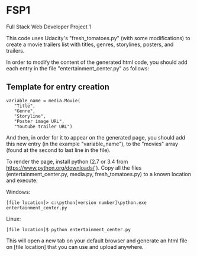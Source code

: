# FSP1
Full Stack Web Developer Project 1

This code uses Udacity's "fresh_tomatoes.py" (with some modifications) to create a movie trailers list with titles, genres, storylines, posters, and trailers.

In order to modify the content of the generated html code, you should add each entry in the file "entertainment_center.py" as follows:

 Template for entry creation
 ---------------------------
 ```
 variable_name = media.Movie(
    "Title",
    "Genre",
    "Storyline",
    "Poster image URL",
    "Youtube trailer URL")
```

And then, in order for it to appear on the generated page, you should add this new entry (in the example "variable_name"), to the "movies" array (found at the second to last line in the file).

To render the page, install python (2.7 or 3.4 from https://www.python.org/downloads/ ). Copy all the files (entertainment_center.py, media.py, fresh_tomatoes.py) to a known location and execute:

Windows:
```
[file location]> c:\python[version number]\python.exe entertainment_center.py
```
Linux:
```
[file location]$ python entertainment_center.py
```

This will open a new tab on your default browser and generate an html file on [file location] that you can use and upload anywhere.
